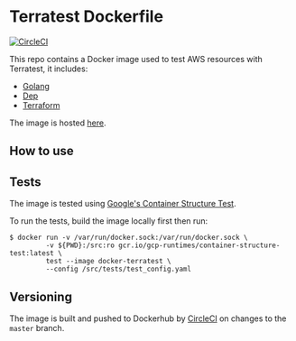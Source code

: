 # Terratest Dockerfile

[![CircleCI](https://circleci.com/gh/NFhbar/docker-terratest.svg?style=svg)](https://circleci.com/gh/NFhbar/docker-terratest)

This repo contains a Docker image used to test AWS resources with Terratest, it includes:

- [Golang](https://golang.org/)
- [Dep](https://github.com/golang/dep)
- [Terraform](https://www.terraform.io/)

The image is hosted [here](https://hub.docker.com/r/nfhbar/docker-terratest/).

## How to use


## Tests
The image is tested using [Google's Container Structure Test](https://github.com/GoogleContainerTools/container-structure-test).

To run the tests, build the image locally first then run:
```
$ docker run -v /var/run/docker.sock:/var/run/docker.sock \
         -v ${PWD}:/src:ro gcr.io/gcp-runtimes/container-structure-test:latest \
         test --image docker-terratest \
         --config /src/tests/test_config.yaml
```

## Versioning
The image is built and pushed to Dockerhub by [CircleCI](https://circleci.com/gh/NFhbar/docker-terratest)
on changes to the `master` branch.
